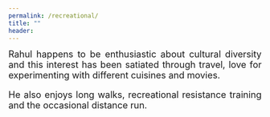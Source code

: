 ```yaml
---
permalink: /recreational/
title: ""
header:
---
```


<font size="4"><p style='text-align: justify;'>Rahul happens to be enthusiastic about cultural diversity and this interest has been satiated through travel, love for experimenting with different cuisines and movies.</p>

<p style='text-align: justify;'>He also enjoys long walks, recreational resistance training and the occasional distance run.</p>
  

